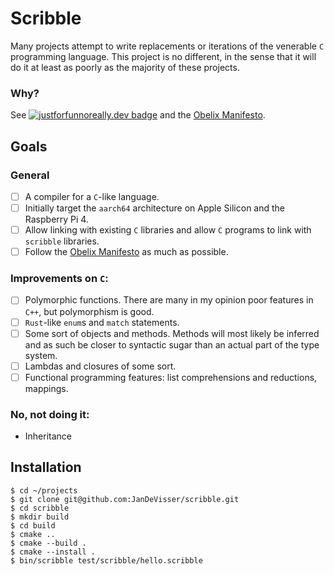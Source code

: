 # Scribble

Many projects attempt to write replacements or iterations of the venerable `C`
programming language. This project is no different, in the sense that it will
do it at least as poorly as the majority of these projects.

### Why?

See [![justforfunnoreally.dev badge](https://img.shields.io/badge/justforfunnoreally-dev-9ff)](https://justforfunnoreally.dev)
and the [Obelix Manifesto](Manifesto.md).

## Goals

### General

- [ ] A compiler for a `C`-like language.
- [ ] Initially target the `aarch64` architecture on Apple Silicon and the Raspberry Pi 4.
- [ ] Allow linking with existing `C` libraries and allow `C` programs to link with `scribble` libraries.
- [ ] Follow the [Obelix Manifesto](Manifesto.md) as much as possible.

### Improvements on `C`:

- [ ] Polymorphic functions. There are many in my opinion poor features in `C++`, but polymorphism is good.
- [ ] `Rust`-like `enum`s and `match` statements.
- [ ] Some sort of objects and methods. Methods will most likely be inferred and as such be closer to syntactic sugar
  than an actual part of the type system.
- [ ] Lambdas and closures of some sort.
- [ ] Functional programming features: list comprehensions and reductions, mappings.

### No, not doing it:

- Inheritance

## Installation

```shell
$ cd ~/projects
$ git clone git@github.com:JanDeVisser/scribble.git
$ cd scribble
$ mkdir build
$ cd build
$ cmake ..
$ cmake --build .
$ cmake --install .
$ bin/scribble test/scribble/hello.scribble 
```
